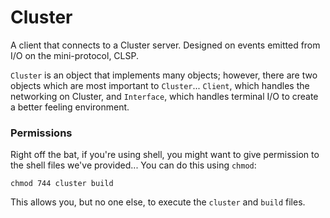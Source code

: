 # Cluster
A client that connects to a Cluster server.  Designed on events emitted from I/O on the mini-protocol, CLSP.

`Cluster` is an object that implements many objects; however, there are two objects which are most important to `Cluster`...  `Client`, which handles the networking on Cluster, and `Interface`, which handles terminal I/O to create a better feeling environment.

### Permissions

Right off the bat, if you're using shell, you might want to give permission to the shell files we've provided...  You can do this using `chmod`:

```
chmod 744 cluster build
```

This allows you, but no one else, to execute the `cluster` and `build` files.
